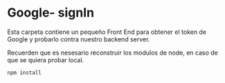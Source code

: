 # Google- signIn

Esta carpeta contiene un pequeño Front End
para obtener el token de Google y probarlo
contra nuestro backend server.

Recuerden que es nesesario reconstruir los modulos
de node, en caso de que se quiera probar local.

```
npm install
```
